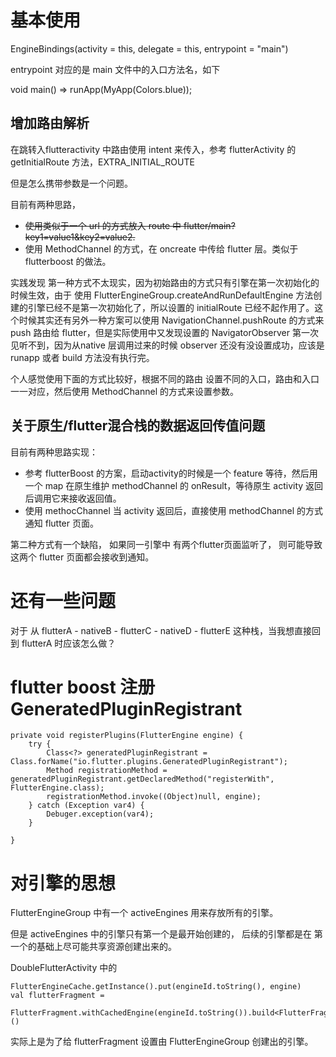 # 基本使用

 EngineBindings(activity = this, delegate = this, entrypoint = "main")
 
 entrypoint 对应的是 main 文件中的入口方法名，如下
 
 void main() => runApp(MyApp(Colors.blue));
 
 ## 增加路由解析
 
 在跳转入flutteractivity 中路由使用 intent 来传入，参考 flutterActivity 的 getInitialRoute 方法，EXTRA_INITIAL_ROUTE
 
 但是怎么携带参数是一个问题。
 
 目前有两种思路，
 
 - <del>使用类似于一个 url 的方式放入 route 中 flutter/main?key1=value1&key2=value2. </del>
 - 使用 MethodChannel 的方式，在 oncreate 中传给 flutter 层。类似于 flutterboost 的做法。

实践发现 第一种方式不太现实，因为初始路由的方式只有引擎在第一次初始化的时候生效，由于 使用 FlutterEngineGroup.createAndRunDefaultEngine 方法创建的引擎已经不是第一次初始化了，所以设置的 initialRoute 已经不起作用了。这个时候其实还有另外一种方案可以使用 NavigationChannel.pushRoute 的方式来 push 路由给 flutter，但是实际使用中又发现设置的 NavigatorObserver 第一次见听不到，因为从native 层调用过来的时候 observer 还没有没设置成功，应该是 runapp 或者 build 方法没有执行完。

个人感觉使用下面的方式比较好，根据不同的路由 设置不同的入口，路由和入口一一对应，然后使用 MethodChannel 的方式来设置参数。


## 关于原生/flutter混合栈的数据返回传值问题

目前有两种思路实现：

- 参考 flutterBoost 的方案，启动activity的时候是一个 feature 等待，然后用一个 map 在原生维护 methodChannel 的 onResult，等待原生 activity 返回后调用它来接收返回值。
- 使用 methocChannel 当 activity 返回后，直接使用 methodChannel 的方式通知 flutter 页面。

第二种方式有一个缺陷， 如果同一引擎中 有两个flutter页面监听了， 则可能导致这两个 flutter 页面都会接收到通知。

# 还有一些问题

对于 从 flutterA - nativeB - flutterC - nativeD - flutterE 这种栈，当我想直接回到 flutterA 时应该怎么做？

# flutter boost 注册 GeneratedPluginRegistrant

    private void registerPlugins(FlutterEngine engine) {
        try {
            Class<?> generatedPluginRegistrant = Class.forName("io.flutter.plugins.GeneratedPluginRegistrant");
            Method registrationMethod = generatedPluginRegistrant.getDeclaredMethod("registerWith", FlutterEngine.class);
            registrationMethod.invoke((Object)null, engine);
        } catch (Exception var4) {
            Debuger.exception(var4);
        }

    }


# 对引擎的思想

FlutterEngineGroup 中有一个 activeEngines 用来存放所有的引擎。

但是 activeEngines 中的引擎只有第一个是最开始创建的， 后续的引擎都是在 第一个的基础上尽可能共享资源创建出来的。

DoubleFlutterActivity 中的 

```
FlutterEngineCache.getInstance().put(engineId.toString(), engine)
val flutterFragment =
                FlutterFragment.withCachedEngine(engineId.toString()).build<FlutterFragment>()
```
实际上是为了给 flutterFragment 设置由 FlutterEngineGroup 创建出的引擎。

